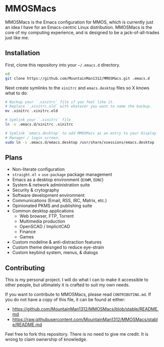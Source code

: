 # MMOSMacs

MMOSMacs is the Emacs configuration for MMOS, which is currently just an
idea I have for an Emacs-centric Linux distribution. MMOSMacs is the
core of my computing experience, and is designed to be a
jack-of-all-trades just like me.


## Installation

First, clone this repository into your `~/.emacs.d` directory.
```bash
cd
git clone https://github.com/MountainMan1312/MMOSMacs.git .emacs.d
```

Next create symlinks to the `xinitrc` and `emacs.desktop` files so X
knows what to do:
```bash
# Backup your `.xinitrc` file if you feel like it.
# Replace `.xinitrc.old` with whatever you want to name the backup.
mv .xinitrc .xinitrc.old

# Symlink your `.xinitrc` file
ln -s .emacs.d/xinitrc .xinitrc

# Symlink `emacs.desktop` to add MMOSMacs as an entry to your Display
# Manager / login screen.
sudo ln -s .emacs.d/emacs.desktop /usr/share/xsessions/emacs.desktop
```


## Plans

- Non-literate configuration
- `straight.el` + `use-package` package management
- Emacs as a desktop environment (`EXWM`, `EDNC`)
- System & network administration suite
- Security & crytography
- Software development environment
- Communications (Email, RSS, IRC, Matrix, etc.)
- Opinionated PKMS and publishing suite
- Common desktop applications
    - Web browser, FTP, Torrent
    - Multimedia production
    - OpenSCAD / ImplicitCAD
    - Finance
    - Games
- Custom modeline & anti-distraction features
- Custom theme deisnged to reduce eye-strain
- Custom keybind system, menus, & dialogs


## Contributing

This is my personal project. I will do what I can to make it accessible
to other people, but ultimately it is crafted to suit my own needs.

If you want to contribute to MMOSMacs, please read `CONTRIBUTING.md`. If
you do not have a copy of this file, it can be found at either:
- https://github.com/MountainMan1312/MMOSMacs/blob/stable/README.md
- https://raw.githubusercontent.com/MountainMan1312/MMOSMacs/stable/README.md

Feel free to fork this repository. There is no need to give me credit.
It is wrong to claim ownership of knowledge.
